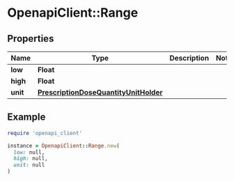 # OpenapiClient::Range

## Properties

| Name | Type | Description | Notes |
| ---- | ---- | ----------- | ----- |
| **low** | **Float** |  |  |
| **high** | **Float** |  |  |
| **unit** | [**PrescriptionDoseQuantityUnitHolder**](PrescriptionDoseQuantityUnitHolder.md) |  |  |

## Example

```ruby
require 'openapi_client'

instance = OpenapiClient::Range.new(
  low: null,
  high: null,
  unit: null
)
```

